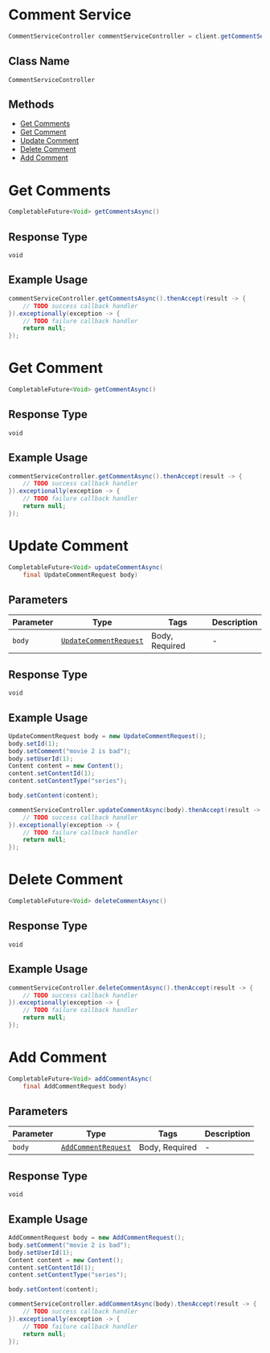 # Comment Service

```java
CommentServiceController commentServiceController = client.getCommentServiceController();
```

## Class Name

`CommentServiceController`

## Methods

* [Get Comments](../../doc/controllers/comment-service.md#get-comments)
* [Get Comment](../../doc/controllers/comment-service.md#get-comment)
* [Update Comment](../../doc/controllers/comment-service.md#update-comment)
* [Delete Comment](../../doc/controllers/comment-service.md#delete-comment)
* [Add Comment](../../doc/controllers/comment-service.md#add-comment)


# Get Comments

```java
CompletableFuture<Void> getCommentsAsync()
```

## Response Type

`void`

## Example Usage

```java
commentServiceController.getCommentsAsync().thenAccept(result -> {
    // TODO success callback handler
}).exceptionally(exception -> {
    // TODO failure callback handler
    return null;
});
```


# Get Comment

```java
CompletableFuture<Void> getCommentAsync()
```

## Response Type

`void`

## Example Usage

```java
commentServiceController.getCommentAsync().thenAccept(result -> {
    // TODO success callback handler
}).exceptionally(exception -> {
    // TODO failure callback handler
    return null;
});
```


# Update Comment

```java
CompletableFuture<Void> updateCommentAsync(
    final UpdateCommentRequest body)
```

## Parameters

| Parameter | Type | Tags | Description |
|  --- | --- | --- | --- |
| `body` | [`UpdateCommentRequest`](../../doc/models/update-comment-request.md) | Body, Required | - |

## Response Type

`void`

## Example Usage

```java
UpdateCommentRequest body = new UpdateCommentRequest();
body.setId(1);
body.setComment("movie 2 is bad");
body.setUserId(1);
Content content = new Content();
content.setContentId(1);
content.setContentType("series");

body.setContent(content);

commentServiceController.updateCommentAsync(body).thenAccept(result -> {
    // TODO success callback handler
}).exceptionally(exception -> {
    // TODO failure callback handler
    return null;
});
```


# Delete Comment

```java
CompletableFuture<Void> deleteCommentAsync()
```

## Response Type

`void`

## Example Usage

```java
commentServiceController.deleteCommentAsync().thenAccept(result -> {
    // TODO success callback handler
}).exceptionally(exception -> {
    // TODO failure callback handler
    return null;
});
```


# Add Comment

```java
CompletableFuture<Void> addCommentAsync(
    final AddCommentRequest body)
```

## Parameters

| Parameter | Type | Tags | Description |
|  --- | --- | --- | --- |
| `body` | [`AddCommentRequest`](../../doc/models/add-comment-request.md) | Body, Required | - |

## Response Type

`void`

## Example Usage

```java
AddCommentRequest body = new AddCommentRequest();
body.setComment("movie 2 is bad");
body.setUserId(1);
Content content = new Content();
content.setContentId(1);
content.setContentType("series");

body.setContent(content);

commentServiceController.addCommentAsync(body).thenAccept(result -> {
    // TODO success callback handler
}).exceptionally(exception -> {
    // TODO failure callback handler
    return null;
});
```

